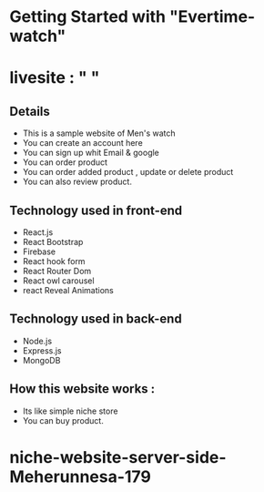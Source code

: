 # Getting Started with "Evertime-watch"

# livesite : " "

## Details
* This is a sample website of Men's watch
* You can create an account here
* You can sign up whit Email & google
* You can order product
* You can order added product , update or delete product
* You can also review product.

## Technology used in front-end
* React.js
* React Bootstrap
* Firebase
* React hook form 
* React Router Dom 
* React owl carousel
* react Reveal Animations

## Technology used in back-end
* Node.js
* Express.js
* MongoDB

## How this website works : 

* Its  like simple niche store
* You can buy product.




# niche-website-server-side-Meherunnesa-179
